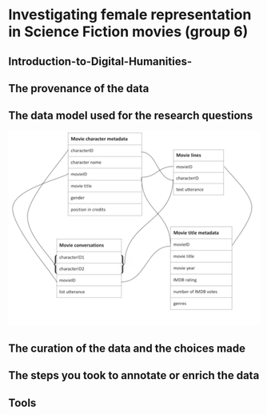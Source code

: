 # **Investigating female representation in Science Fiction movies** (group 6)
##  Introduction-to-Digital-Humanities-


## The provenance of the data
## The data model used for the research questions
![Data model](data_model_image.png)
## The curation of the data and the choices made
## The steps you took to annotate or enrich the data
## Tools 
